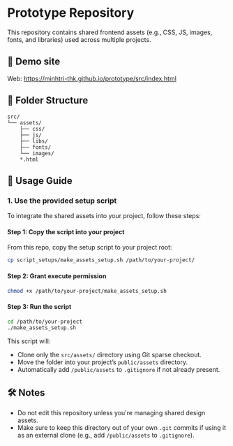 # Prototype Repository




This repository contains shared frontend assets (e.g., CSS, JS, images, fonts, and libraries) used across multiple projects.

## 📁 Demo site

Web: https://minhtri-thk.github.io/prototype/src/index.html

## 📁 Folder Structure

```
src/
└── assets/
    ├── css/
    ├── js/
    ├── libs/
    ├── fonts/
    └── images/
    *.html
```

## 🚀 Usage Guide

### 1. Use the provided setup script

To integrate the shared assets into your project, follow these steps:

#### Step 1: Copy the script into your project

From this repo, copy the setup script to your project root:

```bash
cp script_setups/make_assets_setup.sh /path/to/your-project/
```

#### Step 2: Grant execute permission

```bash
chmod +x /path/to/your-project/make_assets_setup.sh
```

#### Step 3: Run the script

```bash
cd /path/to/your-project
./make_assets_setup.sh
```

This script will:
- Clone only the `src/assets/` directory using Git sparse checkout.
- Move the folder into your project’s `public/assets` directory.
- Automatically add `/public/assets` to `.gitignore` if not already present.

## 🛠 Notes

- Do not edit this repository unless you're managing shared design assets.
- Make sure to keep this directory out of your own `.git` commits if using it as an external clone (e.g., add `/public/assets` to `.gitignore`).
